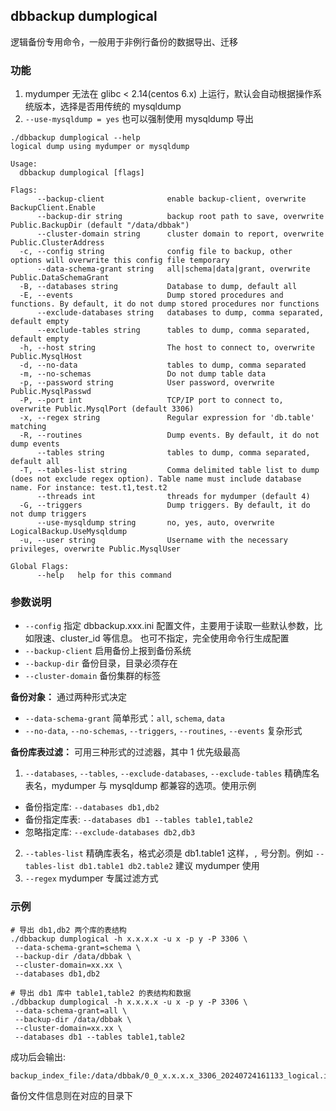 
## dbbackup dumplogical

逻辑备份专用命令，一般用于非例行备份的数据导出、迁移

### 功能
1. mydumper 无法在 glibc < 2.14(centos 6.x) 上运行，默认会自动根据操作系统版本，选择是否用传统的 mysqldump
2. `--use-mysqldump = yes` 也可以强制使用 mysqldump 导出 

```
./dbbackup dumplogical --help
logical dump using mydumper or mysqldump

Usage:
  dbbackup dumplogical [flags]

Flags:
      --backup-client              enable backup-client, overwrite BackupClient.Enable
      --backup-dir string          backup root path to save, overwrite Public.BackupDir (default "/data/dbbak")
      --cluster-domain string      cluster domain to report, overwrite Public.ClusterAddress
  -c, --config string              config file to backup, other options will overwrite this config file temporary
      --data-schema-grant string   all|schema|data|grant, overwrite Public.DataSchemaGrant
  -B, --databases string           Database to dump, default all
  -E, --events                     Dump stored procedures and functions. By default, it do not dump stored procedures nor functions
      --exclude-databases string   databases to dump, comma separated, default empty
      --exclude-tables string      tables to dump, comma separated, default empty
  -h, --host string                The host to connect to, overwrite Public.MysqlHost
  -d, --no-data                    tables to dump, comma separated
  -m, --no-schemas                 Do not dump table data
  -p, --password string            User password, overwrite Public.MysqlPasswd
  -P, --port int                   TCP/IP port to connect to, overwrite Public.MysqlPort (default 3306)
  -x, --regex string               Regular expression for 'db.table' matching
  -R, --routines                   Dump events. By default, it do not dump events
      --tables string              tables to dump, comma separated, default all
  -T, --tables-list string         Comma delimited table list to dump (does not exclude regex option). Table name must include database name. For instance: test.t1,test.t2
      --threads int                threads for mydumper (default 4)
  -G, --triggers                   Dump triggers. By default, it do not dump triggers
      --use-mysqldump string       no, yes, auto, overwrite LogicalBackup.UseMysqldump
  -u, --user string                Username with the necessary privileges, overwrite Public.MysqlUser

Global Flags:
      --help   help for this command
```

### 参数说明
- `--config`
  指定 dbbackup.xxx.ini 配置文件，主要用于读取一些默认参数，比如限速、cluster_id 等信息。
  也可不指定，完全使用命令行生成配置
- `--backup-client`
  启用备份上报到备份系统
- `--backup-dir`
  备份目录，目录必须存在
- `--cluster-domain`
  备份集群的标签

**备份对象：**
通过两种形式决定
- `--data-schema-grant`
  简单形式：`all`, `schema`, `data`
- `--no-data`, `--no-schemas`, `--triggers`, `--routines`, `--events`
  复杂形式

**备份库表过滤：**
可用三种形式的过滤器，其中 1 优先级最高
1. `--databases`, `--tables`, `--exclude-databases`, `--exclude-tables`
  精确库名表名，mydumper 与 mysqldump 都兼容的选项。使用示例
  - 备份指定库: `--databases db1,db2`
  - 备份指定库表: `--databases db1 --tables table1,table2`
  - 忽略指定库: `--exclude-databases db2,db3`
2. `--tables-list`
  精确库表名，格式必须是 db1.table1 这样，`,` 号分割。例如 `--tables-list db1.table1 db2.table2`
  建议 mydumper 使用
3. `--regex`
  mydumper 专属过滤方式

### 示例
```
# 导出 db1,db2 两个库的表结构
./dbbackup dumplogical -h x.x.x.x -u x -p y -P 3306 \
 --data-schema-grant=schema \
 --backup-dir /data/dbbak \
 --cluster-domain=xx.xx \
 --databases db1,db2

# 导出 db1 库中 table1,table2 的表结构和数据
./dbbackup dumplogical -h x.x.x.x -u x -p y -P 3306 \
 --data-schema-grant=all \
 --backup-dir /data/dbbak \
 --cluster-domain=xx.xx \
 --databases db1 --tables table1,table2
```

成功后会输出:
```
backup_index_file:/data/dbbak/0_0_x.x.x.x_3306_20240724161133_logical.index
```
备份文件信息则在对应的目录下